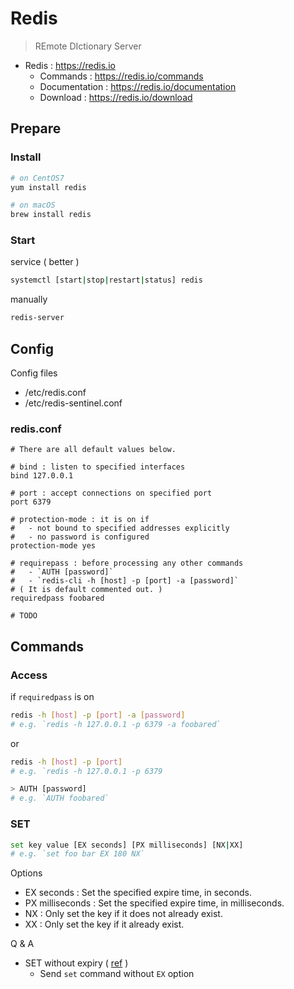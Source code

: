 # Redis

> REmote DIctionary Server

- Redis : https://redis.io
    - Commands : https://redis.io/commands
    - Documentation : https://redis.io/documentation
    - Download : https://redis.io/download

## Prepare

### Install

```bash
# on CentOS7
yum install redis

# on macOS
brew install redis
```

### Start

service ( better )

```bash
systemctl [start|stop|restart|status] redis
```

manually

```bash
redis-server
```

## Config

Config files

- /etc/redis.conf
- /etc/redis-sentinel.conf

### redis.conf

```properties
# There are all default values below.

# bind : listen to specified interfaces
bind 127.0.0.1

# port : accept connections on specified port
port 6379

# protection-mode : it is on if
#   - not bound to specified addresses explicitly
#   - no password is configured
protection-mode yes

# requirepass : before processing any other commands
#   - `AUTH [password]`
#   - `redis-cli -h [host] -p [port] -a [password]`
# ( It is default commented out. )
requiredpass foobared

# TODO
```

## Commands

### Access

if `requiredpass` is on

```bash
redis -h [host] -p [port] -a [password]
# e.g. `redis -h 127.0.0.1 -p 6379 -a foobared`
```

or

```bash
redis -h [host] -p [port]
# e.g. `redis -h 127.0.0.1 -p 6379

> AUTH [password]
# e.g. `AUTH foobared`
```

### SET

```bash
set key value [EX seconds] [PX milliseconds] [NX|XX]
# e.g. `set foo bar EX 180 NX`
```

Options

- EX seconds : Set the specified expire time, in seconds.
- PX milliseconds : Set the specified expire time, in milliseconds.
- NX : Only set the key if it does not already exist.
- XX : Only set the key if it already exist.

Q & A

- SET without expiry ( [ref](https://stackoverflow.com/questions/40019390/redis-set-with-option-without-expiry) )
    - Send `set` command without `EX` option
